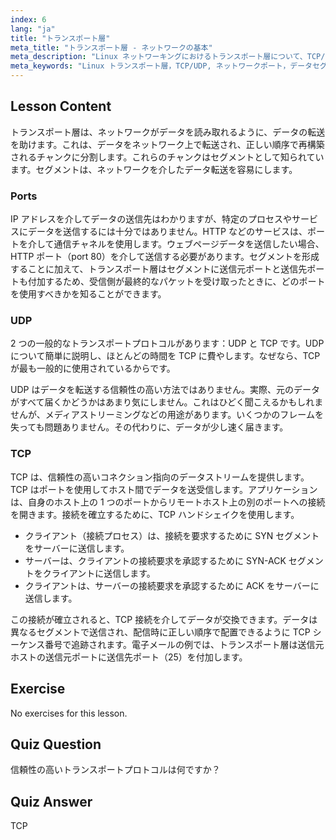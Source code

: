 ```yaml
---
index: 6
lang: "ja"
title: "トランスポート層"
meta_title: "トランスポート層 - ネットワークの基本"
meta_description: "Linux ネットワーキングにおけるトランスポート層について、TCP/UDP プロトコル、ポート、データセグメンテーションを含めて学びます。データがどのように信頼性高く転送されるかを理解します。"
meta_keywords: "Linux トランスポート層，TCP/UDP, ネットワークポート，データセグメンテーション，Linux ネットワーキング，初心者向けチュートリアル，ネットワークプロトコル"
---
```


## Lesson Content

トランスポート層は、ネットワークがデータを読み取れるように、データの転送を助けます。これは、データをネットワーク上で転送され、正しい順序で再構築されるチャンクに分割します。これらのチャンクはセグメントとして知られています。セグメントは、ネットワークを介したデータ転送を容易にします。

### Ports

IP アドレスを介してデータの送信先はわかりますが、特定のプロセスやサービスにデータを送信するには十分ではありません。HTTP などのサービスは、ポートを介して通信チャネルを使用します。ウェブページデータを送信したい場合、HTTP ポート（port 80）を介して送信する必要があります。セグメントを形成することに加えて、トランスポート層はセグメントに送信元ポートと送信先ポートも付加するため、受信側が最終的なパケットを受け取ったときに、どのポートを使用すべきかを知ることができます。

### UDP

2 つの一般的なトランスポートプロトコルがあります：UDP と TCP です。UDP について簡単に説明し、ほとんどの時間を TCP に費やします。なぜなら、TCP が最も一般的に使用されているからです。

UDP はデータを転送する信頼性の高い方法ではありません。実際、元のデータがすべて届くかどうかはあまり気にしません。これはひどく聞こえるかもしれませんが、メディアストリーミングなどの用途があります。いくつかのフレームを失っても問題ありません。その代わりに、データが少し速く届きます。

### TCP

TCP は、信頼性の高いコネクション指向のデータストリームを提供します。TCP はポートを使用してホスト間でデータを送受信します。アプリケーションは、自身のホスト上の 1 つのポートからリモートホスト上の別のポートへの接続を開きます。接続を確立するために、TCP ハンドシェイクを使用します。

- クライアント（接続プロセス）は、接続を要求するために SYN セグメントをサーバーに送信します。
- サーバーは、クライアントの接続要求を承認するために SYN-ACK セグメントをクライアントに送信します。
- クライアントは、サーバーの接続要求を承認するために ACK をサーバーに送信します。

この接続が確立されると、TCP 接続を介してデータが交換できます。データは異なるセグメントで送信され、配信時に正しい順序で配置できるように TCP シーケンス番号で追跡されます。電子メールの例では、トランスポート層は送信元ホストの送信元ポートに送信先ポート（25）を付加します。

## Exercise

No exercises for this lesson.

## Quiz Question

信頼性の高いトランスポートプロトコルは何ですか？

## Quiz Answer

TCP
